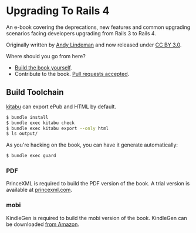 # Upgrading To Rails 4

An e-book covering the deprecations, new features and common upgrading
scenarios facing developers upgrading from Rails 3 to Rails 4.

Originally written by [Andy Lindeman](http://andylindeman.com) and now released
under [CC BY 3.0](http://creativecommons.org/licenses/by/3.0/).

Where should you go from here?
* [Build the book yourself](#build-toolchain).
* Contribute to the book. [Pull requests
  accepted](https://github.com/alindeman/upgradingtorails4/pulls).

## Build Toolchain

[kitabu](https://github.com/fnando/kitabu) can export ePub and HTML by default.

```bash
$ bundle install
$ bundle exec kitabu check
$ bundle exec kitabu export --only html
$ ls output/
```

As you're hacking on the book, you can have it generate automatically:

```bash
$ bundle exec guard
```

### PDF

PrinceXML is required to build the PDF version of the book. A trial version is
available at [princexml.com](http://www.princexml.com/download/).

### mobi

KindleGen is required to build the mobi version of the book. KindleGen can be
downloaded [from
Amazon](http://www.amazon.com/gp/feature.html?docId=1000765211).
